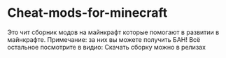 # Cheat-mods-for-minecraft
Это чит сборник модов на майнкрафт которые помогают в развитии в майнкрафте.
Примечание: за них вы можете получить БАН!
Всё остальное посмотрите в видио: 
Скачать сборку можно в релизах

